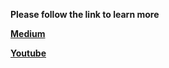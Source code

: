 **Please follow the link to learn more**

**[Medium](https://medium.com/@engg.alibukharai)** 

**[Youtube](https://www.youtube.com/@esp32tutorials)**

